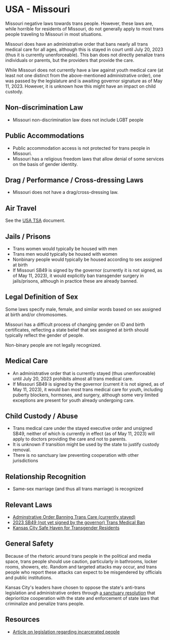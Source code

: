 # USA - Missouri

Missouri negative laws towards trans people. However, these laws
are, while horrible for residents of Missouri, do not generally
apply to most trans people traveling to Missouri in most
situations.

Missouri does have an administrative order that bans nearly all trans medical
care for all ages, although this is stayed in court until July 20, 2023
(thus it is currently unenforceable).  This ban does not directly penalize
trans individuals or parents, but the providers that provide the care.

While Missouri does not currently have a law against youth medical care
(at least not one distinct from the above-mentioned administrative
order), one was passed by the legislature and is awaiting governor
signature as of May 11, 2023.  However, it is unknown how this might have
an impact on child custody.

## Non-discrimination Law

 * Missouri non-discrimination law does not include LGBT people

## Public Accommodations

 * Public accommodation access is not protected for trans people in
   Missouri.
 * Missouri has a religious freedom laws that allow denial of some
   services on the basis of gender identity.

## Drag / Performance / Cross-dressing Laws

 * Missouri does not have a drag/cross-dressing law.

## Air Travel

See the [USA TSA](../notes/tsa.md) document.

## Jails / Prisons

 * Trans women would typically be housed with men
 * Trans men would typically be housed with women
 * Nonbinary people would typically be housed according to sex
   assigned at birth
 * If Missouri SB49 is signed by the governor (currently it is not
   signed, as of May 11, 2023), it would explicitly ban transgender
   surgery in jails/prisons, although in practice these are already
   banned.

## Legal Definition of Sex

Some laws specify male, female, and similar words based on sex assigned
at birth and/or chromosomes.

Missouri has a difficult process of changing gender on ID and birth
certificates, reflecting a state belief that sex assigned at birth
should typically reflect the gender of people.

Non-binary people are not legally recognized.

## Medical Care

 * An administrative order that is currently stayed (thus unenforceable)
   until July 20, 2023 prohibits almost all trans medical care.
 * If Missouri SB49 is signed by the governor (current it is not
   signed, as of May 11, 2023), it would ban most trans medical care for
   youth, including puberty blockers, hormones, and surgery, although
   some very limited exceptions are present for youth already undergoing care.

## Child Custody / Abuse

 * Trans medical care under the stayed executive order and unsigned
   SB49, neither of which is currently in effect (as of May 11, 2023)
   will apply to doctors providing the care and not to parents.
 * It is unknown if transition might be used by the state to justify
   custody removal.
 * There is no sanctuary law preventing cooperation with other
   jurisdictions
 
## Relationship Recognition

 * Same-sex marriage (and thus all trans marriage) is recognized

## Relevant Laws

 * [Adminstrative Order Banning Trans Care (currently stayed)](https://ago.mo.gov/docs/default-source/press-releases/2023-04-13---emergency-reg.pdf?sfvrsn=7f78d4fc_2)
 * [2023 SB49 (not yet signed by the governor) Trans Medical Ban](https://legiscan.com/MO/text/SB49/id/2755107)
 * [Kansas City Safe Haven for Transgender Residents](https://www.kcmo.gov/Home/Components/News/News/2040/1746)

## General Safety

Because of the rhetoric around trans people in the political and media
space, trans people should use caution, particularly in bathrooms,
locker rooms, showers, etc.  Random and targeted attacks may occur, and
trans people who report these attacks can expect to be misgendered by
officials and public institutions.

Kansas City's leaders have chosen to oppose the state's anti-trans
legislation and administrative orders through [a sanctuary
resolution](https://www.kcmo.gov/Home/Components/News/News/2040/1746)
that deprioritize cooperation with the state and enforcement of state
laws that criminalize and penalize trans people.

## Resources

 * [Article on legislation regarding incarcerated people](https://outinstl.com/we-have-to-fight-incarcerated-transgender-missourians-are-latest-target-of-missouri-lawmakers/)
